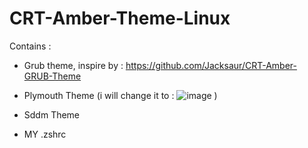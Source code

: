 # CRT-Amber-Theme-Linux


Contains : 

- Grub theme, inspire by : https://github.com/Jacksaur/CRT-Amber-GRUB-Theme

- Plymouth Theme (i will change it to : ![image](https://github.com/HunderJD/CRT-Amber-Theme-Linux/assets/94472624/8ce9e05e-d276-43e6-9672-47f78877903b) )


- Sddm Theme

- MY .zshrc 
